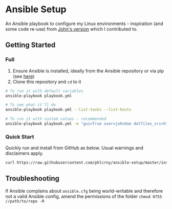 # Ansible Setup

An Ansible playbook to configure my Linux environments - inspiration (and some code re-use) from [John's version](https://github.com/jaspajjr/ansible-dev) which I contributed to.

## Getting Started

### Full

1. Ensure Ansible is installed, ideally from the Ansible repository or via pip (see [here](https://docs.ansible.com/ansible/latest/installation_guide/intro_installation.html))
1. Clone this repository and ```cd``` to it

```bash
# To run it with default variables
ansible-playbook playbook.yml

# To see what it'll do
ansible-playbook playbook.yml --list-tasks --list-hosts

# To run it with custom values - recommended
ansible-playbook playbook.yml -e "gui=True user=johndoe dotfiles_src=https://github.com/JohnDoe/dotfiles.git"
```

### Quick Start

Quickly run and install from GitHub as below. Usual warnings and disclaimers apply.

```bash
curl https://raw.githubusercontent.com/phlcrny/ansible-setup/master/install.sh | sudo bash
```

## Troubleshooting

If Ansible complains about ```ansible.cfg``` being world-writable and therefore not a valid Ansible config, amend the permissions of the folder ``chmod 0755 //path/to/repo -R``
